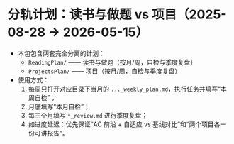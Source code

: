 # 分轨计划：读书与做题 vs 项目（2025-08-28 → 2026-05-15）

- 本包包含两套完全分离的计划：
  - `ReadingPlan/` —— 读书与做题（按月/周，自检与季度复盘）
  - `ProjectsPlan/` —— 项目（按月/周，自检与季度复盘）
- 使用方式：
  1) 每周只打开对应目录下当月的 `..._weekly_plan.md`，执行任务并填写“本周自检”；
  2) 月底填写“本月自检”；
  3) 每三个月填写 `*_review.md` 进行季度复盘；
  4) 如进度延迟：优先保证“AC 前沿 + 自适应 vs 基线对比”和“两个项目各一份可讲报告”。
